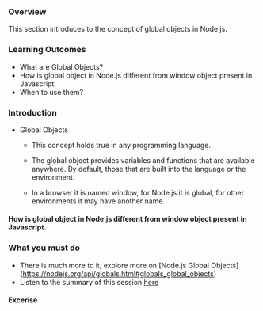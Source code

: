 ### Overview

This section introduces to the concept of global objects in Node js.

### Learning Outcomes
- What are Global Objects?
- How is global object in Node.js different from window object present in Javascript.
- When to use them?


### Introduction

- Global Objects
	- This concept holds true in any programming language.
  
    - The global object provides variables and functions that are available anywhere. By default, those that are built into the language or the environment.
  
    - In a browser it is named window, for Node.js it is global, for other environments it may have another name.
   
#### How is global object in Node.js different from window object present in Javascript.
   
### What you must do
- There is much more to it, explore more on [Node.js Global Objects] (https://nodejs.org/api/globals.html#globals_global_objects)
- Listen to the summary of this session [here](https://www.youtube.com/watch?v=jn8PZNBmKm0&t=7s)

#### Excerise


